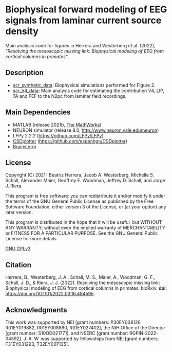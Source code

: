 # Biophysical forward modeling of EEG signals from laminar current source density

Main analysis code for figures in Herrera and Westerberg et al. (2022), *"Resolving the mesoscopic missing link: Biophysical modeling of EEG from cortical columns in primates"*.

## Description
- [scr_synthetic_data](scr_synthetic_data): Biophysical simulations performed for Figure 2. 
- [scr_V4_data](scr_V4_data): Main analysis code for estimating the contribution V4, LIP, 7A and FEF to the N2pc from laminar field recordings.

## Main Dependencies
- MATLAB (release 2021b, [The MathWorks](https://www.mathworks.com/?s_tid=gn_logo))
- NEURON simulator (release 8.0, http://www.neuron.yale.edu/neuron)
- LFPy 2.2.2 (https://github.com/LFPy/LFPy)
- [CSDplotter](matlab_ana_scripts/functions/CSDplotter-0.1.1) (https://github.com/espenhgn/CSDplotter)
- [Brainstorm](https://neuroimage.usc.edu/brainstorm/Introduction)

## License
Copyright (C) 2021- Beatriz Herrera, Jacob A. Westerberg, Michelle S. Schall, Alexander Maier, Geoffrey F. Woodman, Jeffrey D. Schall, and Jorge J. Riera.

This program is free software: you can redistribute it and/or modify it under the terms of the GNU General Public License as published by the Free Software Foundation, either version 3 of the License, or (at your option) any later version.

This program is distributed in the hope that it will be useful, but WITHOUT ANY WARRANTY; without even the implied warranty of MERCHANTABILITY or FITNESS FOR A PARTICULAR PURPOSE. See the GNU General Public License for more details.

[GNU GPLv3](https://choosealicense.com/licenses/gpl-3.0/)

## Citation
Herrera, B., Westerberg, J. A., Schall, M. S., Maier, A., Woodman, G. F., Schall, J. D., & Riera, J. J. (2022). Resolving the mesoscopic missing link: Biophysical modeling of EEG from cortical columns in primates. bioRxiv. **doi**: https://doi.org/10.1101/2022.03.16.484595.

## Acknowledgments
This work was supported by NEI [grant numbers: P30EY008126, R01EY019882, R01EY008890, R01EY027402], the NIH Office of the Director [grant number: S10OD021771], and NSERC [grant number: RGPIN-2022-04592]. J. A. W. was supported by fellowships from NEI [grant numbers: F31EY031293, T32EY007135].
